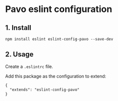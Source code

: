 # Pavo eslint configuration

## 1. Install

```
npm install eslint eslint-config-pavo --save-dev
```

## 2. Usage

Create a `.eslintrc` file.

Add this package as the configuration to extend:

```
{
  "extends": "eslint-config-pavo"
}
```

